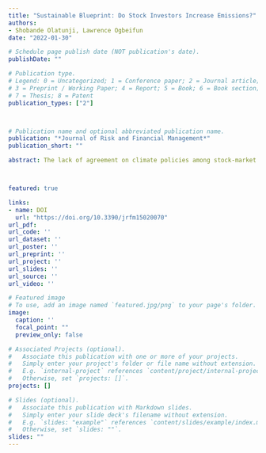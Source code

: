 ```yaml
---
title: "Sustainable Blueprint: Do Stock Investors Increase Emissions?"
authors:
- Shobande Olatunji, Lawrence Ogbeifun
date: "2022-01-30"

# Schedule page publish date (NOT publication's date).
publishDate: ""

# Publication type.
# Legend: 0 = Uncategorized; 1 = Conference paper; 2 = Journal article;
# 3 = Preprint / Working Paper; 4 = Report; 5 = Book; 6 = Book section;
# 7 = Thesis; 8 = Patent
publication_types: ["2"]



# Publication name and optional abbreviated publication name.
publication: "*Journal of Risk and Financial Management*"
publication_short: ""

abstract: The lack of agreement on climate policies among stock-market investors has raised significant concerns about GHG-emission levels, likely reflected in asset pricing. This study uses annual data sourced from the World Bank from 1980 to 2019 to examine whether stock-market investments increase GHG emissions in Organization for Economic Co-operation and Development (OECD) countries. The study employs the panel-standard fixed effects and the Arellano-Bover and Blundell–Bond dynamic methods and shows that stock-investor confidence is critical for emissions reduction in OECD countries. Additionally, the results highlight the potential mechanism through which the stock market can influence emissions in the OECD countries. We recommend that investors re-evaluate the emissions criteria before selecting long stock portfolios. Additionally, there is a need for policymakers to promote the preservation of environmental quality by carefully redesigning policies for stock-market investments.



featured: true

links:
- name: DOI
  url: "https://doi.org/10.3390/jrfm15020070"
url_pdf: 
url_code: ''
url_dataset: ''
url_poster: ''
url_preprint: ''
url_project: ''
url_slides: ''
url_source: ''
url_video: ''

# Featured image
# To use, add an image named `featured.jpg/png` to your page's folder. 
image:
  caption: ''
  focal_point: ""
  preview_only: false

# Associated Projects (optional).
#   Associate this publication with one or more of your projects.
#   Simply enter your project's folder or file name without extension.
#   E.g. `internal-project` references `content/project/internal-project/index.md`.
#   Otherwise, set `projects: []`.
projects: []

# Slides (optional).
#   Associate this publication with Markdown slides.
#   Simply enter your slide deck's filename without extension.
#   E.g. `slides: "example"` references `content/slides/example/index.md`.
#   Otherwise, set `slides: ""`.
slides: ""
---
```

